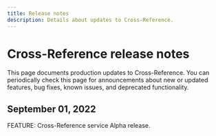 ```yaml
---
title: Release notes
description: Details about updates to Cross-Reference.
---
```


# Cross-Reference release notes

This page documents production updates to Cross-Reference. You can periodically check this page for announcements about new or updated features, bug fixes, known issues, and deprecated functionality.

## September 01, 2022

FEATURE: Cross-Reference service Alpha release.
